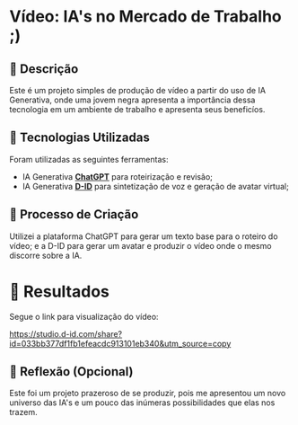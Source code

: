 
# Vídeo: IA's no Mercado de Trabalho ;)

## 📒 Descrição
Este é um projeto simples de produção de vídeo a partir do uso de IA Generativa, onde uma jovem negra apresenta a importância dessa tecnologia em um ambiente de trabalho e apresenta seus beneficíos.

## 🤖 Tecnologias Utilizadas
Foram utilizadas as seguintes ferramentas:
- IA Generativa **[ChatGPT](https://chat.openai.com)** para roteirização e revisão;
- IA Generativa **[D-ID](https://www.d-id.com)** para sintetização de voz e geração de avatar virtual;

## 🧐 Processo de Criação
Utilizei a plataforma ChatGPT para gerar um texto base para o roteiro do vídeo; e a D-ID para gerar um avatar e produzir o vídeo onde o mesmo discorre sobre a IA. 

# 🚀 Resultados
Segue o link para visualização do vídeo:

https://studio.d-id.com/share?id=033bb377df1fb1efeacdc913101eb340&utm_source=copy 

## 💭 Reflexão (Opcional)
Este foi um projeto prazeroso de se produzir, pois me apresentou um novo universo das IA's e um pouco das inúmeras possibilidades que elas nos trazem.


